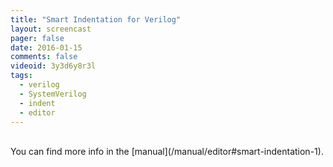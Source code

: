 ```yaml
---
title: "Smart Indentation for Verilog"
layout: screencast 
pager: false
date: 2016-01-15
comments: false
videoid: 3y3d6y8r3l
tags:
  - verilog
  - SystemVerilog
  - indent
  - editor
---
```

<br/>
You can find more info in the [manual](/manual/editor#smart-indentation-1).

